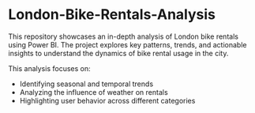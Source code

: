 # London-Bike-Rentals-Analysis

This repository showcases an in-depth analysis of London bike rentals using Power BI. The project explores key patterns, trends, and actionable insights to understand the dynamics of bike rental usage in the city.

This analysis focuses on:
- Identifying seasonal and temporal trends
- Analyzing the influence of weather on rentals
- Highlighting user behavior across different categories
